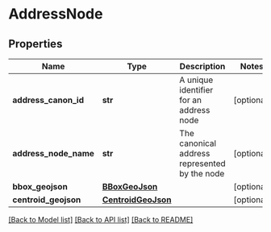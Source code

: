 # AddressNode

## Properties
Name | Type | Description | Notes
------------ | ------------- | ------------- | -------------
**address_canon_id** | **str** | A unique identifier for an address node | [optional] 
**address_node_name** | **str** | The canonical address represented by the node | [optional] 
**bbox_geojson** | [**BBoxGeoJson**](BBoxGeoJson.md) |  | [optional] 
**centroid_geojson** | [**CentroidGeoJson**](CentroidGeoJson.md) |  | [optional] 

[[Back to Model list]](../README.md#documentation-for-models) [[Back to API list]](../README.md#documentation-for-api-endpoints) [[Back to README]](../README.md)

